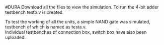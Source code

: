 #DURA
Download all the files to view the simulation. 
To run the 4-bit adder testbench testb.v is created.

To test the working of all the units, a simple NAND gate was simulated, testbench of which is named as testa.v. <br />
Individual testbenches of connection box, switch box have also been uploaded.

